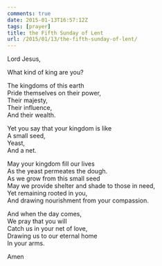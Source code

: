 ```yaml
---
comments: true
date: 2015-01-13T16:57:12Z
tags: [prayer]
title: the Fifth Sunday of Lent
url: /2015/01/13/the-fifth-sunday-of-lent/
---
```


Lord Jesus,  
  
What kind of king are you?  

The kingdoms of this earth  
Pride themselves on their power,  
Their majesty,  
Their influence,  
And their wealth.  

Yet you say that your kingdom is like  
A small seed,  
Yeast,  
And a net.  

May your kingdom fill our lives  
As the yeast permeates the dough.  
As we grow from this small seed  
May we provide shelter and shade to those in need,  
Yet remaining rooted in you,  
And drawing nourishment from your compassion.  

And when the day comes,  
We pray that you will  
Catch us in your net of love,  
Drawing us to our eternal home  
In your arms.  
  
Amen

